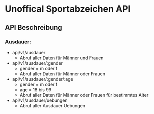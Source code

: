 # Unoffical Sportabzeichen API

## API Beschreibung

### Ausdauer:

- api/v1/ausdauer 
  - Abruf aller Daten für Männer und Frauen
- api/v1/ausdauer/:gender 
  - gender = m oder f
  - Abruf aller Daten für Männer oder Frauen
- api/v1/ausdauer/:gender/:age
  - gender = m oder f
  - age = 18 bis 99
  - Abruf aller Daten für Männer oder Frauen für bestimmtes Alter
- api/v1/ausdauer/uebungen
  - Abruf aller Ausdauer Uebungen

